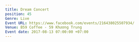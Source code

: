 ```yaml
---
title: Dream Concert
position: 45
Genre: Live
Event URL: https://www.facebook.com/events/216438025507934/
Venue: B59 Coffee - 59 Khương Trung
Event date: 2017-08-13 07:00:00 +07:00
---
```


